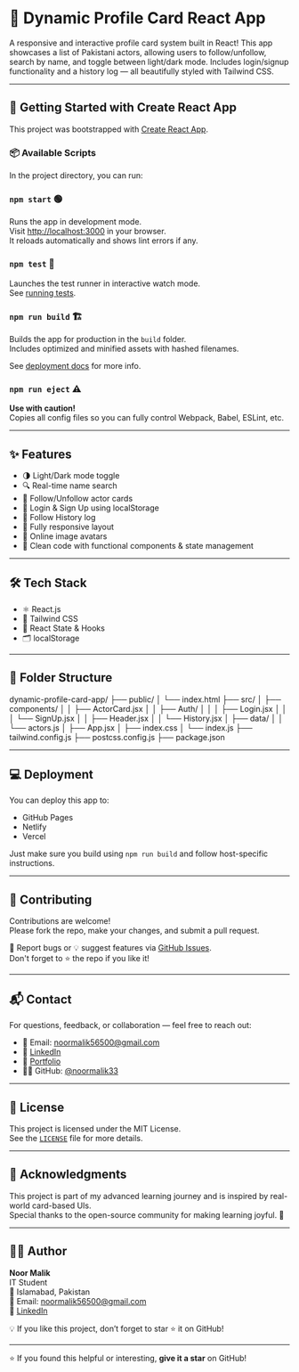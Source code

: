 # 🌟 Dynamic Profile Card React App

A responsive and interactive profile card system built in React! This app showcases a list of Pakistani actors, allowing users to follow/unfollow, search by name, and toggle between light/dark mode. Includes login/signup functionality and a history log — all beautifully styled with Tailwind CSS.

---

## 🚀 Getting Started with Create React App

This project was bootstrapped with [Create React App](https://github.com/facebook/create-react-app).

### 📦 Available Scripts

In the project directory, you can run:

### `npm start` 🟢  
Runs the app in development mode.  
Visit [http://localhost:3000](http://localhost:3000) in your browser.  
It reloads automatically and shows lint errors if any.

### `npm test` 🧪  
Launches the test runner in interactive watch mode.  
See [running tests](https://facebook.github.io/create-react-app/docs/running-tests).

### `npm run build` 🏗️  
Builds the app for production in the `build` folder.  
Includes optimized and minified assets with hashed filenames.

See [deployment docs](https://facebook.github.io/create-react-app/docs/deployment) for more info.

### `npm run eject` ⚠️  
**Use with caution!**  
Copies all config files so you can fully control Webpack, Babel, ESLint, etc.

---

## ✨ Features

- 🌗 Light/Dark mode toggle
- 🔍 Real-time name search
- 💬 Follow/Unfollow actor cards
- 🔐 Login & Sign Up using localStorage
- 📜 Follow History log
- 📱 Fully responsive layout
- 📸 Online image avatars
- 🧠 Clean code with functional components & state management

---

## 🛠 Tech Stack

- ⚛️ React.js
- 💨 Tailwind CSS
- 🧠 React State & Hooks
- 🗂️ localStorage

---

## 📂 Folder Structure

dynamic-profile-card-app/
├── public/
│   └── index.html
├── src/
│   ├── components/
│   │   ├── ActorCard.jsx
│   │   ├── Auth/
│   │   │   ├── Login.jsx
│   │   │   └── SignUp.jsx
│   │   ├── Header.jsx
│   │   └── History.jsx
│   ├── data/
│   │   └── actors.js
│   ├── App.jsx
│   ├── index.css
│   └── index.js
├── tailwind.config.js
├── postcss.config.js
├── package.json


---

## 💻 Deployment

You can deploy this app to:

- GitHub Pages
- Netlify
- Vercel

Just make sure you build using `npm run build` and follow host-specific instructions.

---

## 🤝 Contributing

Contributions are welcome!  
Please fork the repo, make your changes, and submit a pull request.

🐛 Report bugs or 💡 suggest features via [GitHub Issues](https://github.com/noormalik33/dynamic-profile-card-react-app/issues).  
Don't forget to ⭐ the repo if you like it!

---

## 📬 Contact

For questions, feedback, or collaboration — feel free to reach out:

- 📧 Email: [noormalik56500@gmail.com](mailto:noormalik56500@gmail.com)
- 🔗 [LinkedIn](https://www.linkedin.com/in/noormalik56500/)
- 💼 [Portfolio](https://noor-malik-portfolio.netlify.app/)
- 👩‍💻 GitHub: [@noormalik33](https://github.com/noormalik33)

---

## 📝 License

This project is licensed under the MIT License.  
See the [`LICENSE`](LICENSE) file for more details.

---

## 🙏 Acknowledgments

This project is part of my advanced learning journey and is inspired by real-world card-based UIs.  
Special thanks to the open-source community for making learning joyful. 🎉

---

## 👩‍💻 Author

**Noor Malik**  
IT Student  
📍 Islamabad, Pakistan  
📧 Email: noormalik56500@gmail.com  
🔗 [LinkedIn](https://www.linkedin.com/in/noormalik56500/)

💡 If you like this project, don’t forget to star ⭐ it on GitHub!

---

⭐️ If you found this helpful or interesting, **give it a star** on GitHub!
